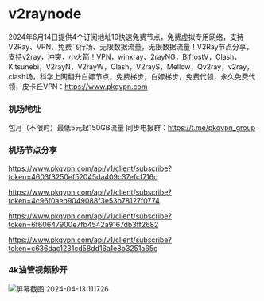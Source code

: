 # v2raynode

2024年6月14日提供4个订阅地址10快速免费节点，免费虚拟专用网络，支持V2Ray、VPN、免费飞行场、无限数据流量，无限数据流量！V2Ray节点分享，支持v2ray，冲突，小火箭！VPN，winxray、2rayNG，BifrostV，Clash，Kitsunebi，V2rayN，V2rayW，Clash，V2rayS，Mellow，Qv2ray，v2ray，clash场，科学上网翻升白嫖节点，免费梯步，白嫖梯步，免费代领，永久免费代领，皮卡丘VPN：https://www.pkqvpn.com

### 机场地址

包月（不限时）最低5元起150GB流量
同步电报群：https://t.me/pkqvpn_group

### 机场节点分享

https://www.pkqvpn.com/api/v1/client/subscribe?token=4603f3250ef52045da409c37efcf716c

https://www.pkqvpn.com/api/v1/client/subscribe?token=4c96f0aeb9049088f3e53b78127f0774

https://www.pkqvpn.com/api/v1/client/subscribe?token=6f60647900e7fb4542a9167db3ff2682

https://www.pkqvpn.com/api/v1/client/subscribe?token=c636dac1231cd58dd16a1e8b3251a65c

### 4k油管视频秒开

![屏幕截图 2024-04-13 111726](https://github.com/xfxssr/ssnode/assets/160599155/38ebd832-e0a3-40fc-a3be-008cf5103b34)


